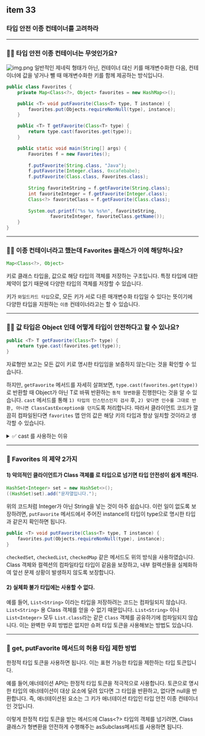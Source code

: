 ## item 33

### 타입 안전 이종 컨테이너를 고려하라

---

### 🙋‍♀️ 타입 안전 이종 컨테이너는 무엇인가요?

![img.png](img.png)
일반적인 제네릭 형태가 아닌, 컨테이너 대신 키를 매개변수화한 다음, 컨테이너에 값을 넣거나 뺄 때 매개변수화한 키를 함께 제공하는 방식입니다.

```java
public class Favorites {
    private Map<Class<?>, Object> favorites = new HashMap<>();

    public <T> void putFavorite(Class<T> type, T instance) {
        favorites.put(Objects.requireNonNull(type), instance);
    }

    public <T> T getFavorite(Class<T> type) {
        return type.cast(favorites.get(type));
    }

    public static void main(String[] args) {
        Favorites f = new Favorites();
        
        f.putFavorite(String.class, "Java");
        f.putFavorite(Integer.class, 0xcafebabe);
        f.putFavorite(Class.class, Favorites.class);
       
        String favoriteString = f.getFavorite(String.class);
        int favoriteInteger = f.getFavorite(Integer.class);
        Class<?> favoriteClass = f.getFavorite(Class.class);
        
        System.out.printf("%s %x %s%n", favoriteString,
                favoriteInteger, favoriteClass.getName());
    }
}
```

---

### 🙋‍♀️ 이종 컨테이너라고 했는데  Favorites 클래스가 이에 해당하나요?

```java 
Map<Class<?>, Object>
```

키로 클래스 타입을, 값으로 해당 타입의 객체를 저장하는 구조입니다. 특정 타입에 대한 제약이 없기 때문에 다양한 타입의 객체를 저장할 수 있습니다. 

키가 `와일드카드 타입`으로, 모든 키가 서로 다른 매개변수화 타입일 수 있다는 뜻이기에 다양한 타입을 지원하는 `이종` 컨테이너라고는 할 수 있습니다.

---

### 🙋‍♀️ 값 타입은 Object 인데 어떻게 타입이 안전하다고 할 수 있나요?

```java
public <T> T getFavorite(Class<T> type) {
    return type.cast(favorites.get(type));
}
```

자료형만 보고는 모든 값이 키로 명시한 타입임을 보증하지 않는다는 것을 확인할 수 있습니다.

하지만, `getFavorite` 메서드를 자세히 살펴보면, `type.cast(favorites.get(type))` 로 반환할 때 Object가 아닌 T로 바꿔 반환하는 `동적 형변환`을 진행한다는 것을 알 수 있습니다.
`cast` 메서드를 통해 `1) 타입의 인스턴스인지 검사` 후, `2) 맞다면 인수를 그대로 반환, 아니면 ClassCastException을 던지`도록 처리합니다. 
따라서 클라이언트 코드가 깔끔히 컴파일된다면 `favorites` 맵 안의 값은 해당 키의 타입과 항상 일치할 것이라고 생각할 수 있습니다.

<details><summary>✅ cast 를 사용하는 이유</summary>
단지 인수를 그대로 반환하기만 하는데, 굳이 사용하는 이유가 무엇인가요?

```java
public class Class<T>{
    T cast(Object obj);
}
```
`cast `메서드의 시그니처가 `Class` 클래스의 제너릭이라는 이점을 잘 활용하기 때문입니다.
`cast`의 반환 타입이 객체의 타입 매개변수와 같기에 `getFavorite` 메서드가 `T` 로 비검사 형변환하는 손실 없이 `Favorite` 타입을 안전하게 만들어주는 비결입니다.

`비검사 형변환은 컴파일러가 타입 체크를 하지 않는 형변환을 의미`합니다. 
이는 컴파일 타임에 경고가 발생할 수 있으며, 런타임 에러를 유발할 가능성이 있습니다. 
하지만 제네릭 타입을 사용하면 `컴파일 타임에 타입 체크`가 이루어지므로, 비검사 형변환의 위험을 줄일 수 있습니다.
</details> 

---

### 🙌 Favorites 의 제약 2가지
#### 1) 악의적인 클라이언트가 Class 객체를 로 타입으로 넘기면 타입 안전성이 쉽게 깨진다.
```java
HashSet<Integer> set = new HashSet<>();
((HashSet)set).add("문자열입니다.");
```

위의 코드처럼 Integer가 아닌 String을 넣는 것이 아주 쉽습니다.
이런 일이 없도록 보장하려면, `putFavorite` 메서드에서 주어진 instance의 타입이 type으로 명시한 타입과 같은지 확인하면 됩니다.

```java
public <T> void putFavorite(Class<T> type, T instance) {
    favorites.put(Objects.requireNonNull(type), instance);
}
```
`checkedSet`, `checkedList`, `checkedMap` 같은 메서드도 위의 방식을 사용하였습니다.
Class 객체와 컬렉션의 컴파일타입 타입이 같음을 보장하고, 내부 컬렉션들을 실체화하여 앞선 문제 상황이 발생하지 않도록 보장합니다.


#### 2) 실체화 불가 타입에는 사용할 수 없다.

예를 들어, `List<String>` 이라는 타입을 저장하려는 코드는 컴파일되지 않습니다.
`List<String>` 용 Class 객체를 얻을 수 없기 때문입니다.
`List<String>` 이나 `List<Integer>` 모두 `List.class`라는 같은 `Class` 객체를 공유하기에 컴파일되지 않습니다.
이는 완벽한 우회 방법은 없지만 슈퍼 타입 토큰을 사용해보는 방법도 있습니다.

---

### 🙌 get, putFavorite 메서드의 허용 타입 제한 방법

한정적 타입 토큰을 사용하면 됩니다. 이는 표현 가능한 타입을 제한하는 타입 토큰입니다.

예를 들어,애너테이션 API는 한정적 타입 토큰을 적극적으로 사용합니다. 토큰으로 명시한 타입의 애너테이션이 대상 요소에 달려 있다면 그 타입을 반환하고, 없다면 null을 반환합니다. 즉, 애너테이션된 요소는 그 키가 애너테이션 타입인 타입 안전 이종 컨테이너인 것입니다.

이렇게 한정적 타입 토큰을 받는 메서드에 Class<?> 타입의 객체를 넘기려면, Class 클래스가 형변환을 안전하게 수행해주는 asSubclass메서드를 사용하면 됩니다.

